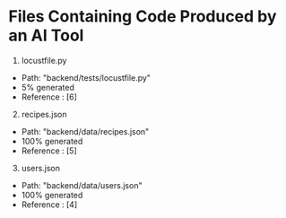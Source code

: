 # Files Containing Code Produced by an AI Tool

1. locustfile.py

- Path: "backend/tests/locustfile.py"
- 5% generated
- Reference : [6]

2. recipes.json

- Path: "backend/data/recipes.json"
- 100% generated
- Reference : [5]

3. users.json

- Path: "backend/data/users.json"
- 100% generated
- Reference : [4]
